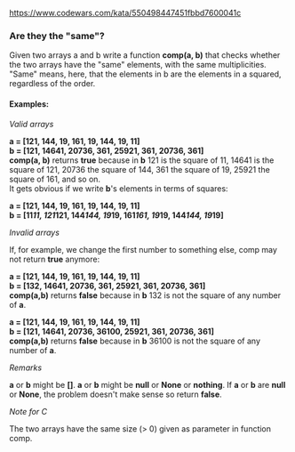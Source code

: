 https://www.codewars.com/kata/550498447451fbbd7600041c
### Are they the "same"? 

Given two arrays a and b write a function **comp(a, b)** that checks whether the two arrays have the "same" elements, with the same multiplicities.  
"Same" means, here, that the elements in b are the elements in a squared, regardless of the order.

#### Examples:

*Valid arrays*

**a = [121, 144, 19, 161, 19, 144, 19, 11]**  
**b = [121, 14641, 20736, 361, 25921, 361, 20736, 361]**  
**comp(a, b)** returns **true** because in **b** 121 is the square of 11, 14641 is the square of 121, 20736 the square of 144, 361 the square of 19, 25921 the square of 161, and so on.  
It gets obvious if we write **b**'s elements in terms of squares:

**a = [121, 144, 19, 161, 19, 144, 19, 11]**  
**b = [11*11, 121*121, 144*144, 19*19, 161*161, 19*19, 144*144, 19*19]**  

*Invalid arrays*

If, for example, we change the first number to something else, comp may not return **true** anymore:

**a = [121, 144, 19, 161, 19, 144, 19, 11]**   
**b = [132, 14641, 20736, 361, 25921, 361, 20736, 361]**  
**comp(a,b)** returns **false** because in **b** 132 is not the square of any number of **a**.  

**a = [121, 144, 19, 161, 19, 144, 19, 11]**   
**b = [121, 14641, 20736, 36100, 25921, 361, 20736, 361]**  
**comp(a,b)** returns **false** because in **b** 36100 is not the square of any number of **a**.

*Remarks*

**a** or **b** might be **[]**.
**a** or **b** might be **null** or **None** or **nothing**.
If **a** or **b** are **null** or **None**, the problem doesn't make sense so return **false**.

*Note for C*

The two arrays have the same size (> 0) given as parameter in function comp.
